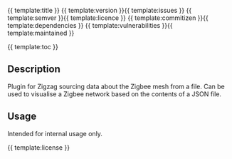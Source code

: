 {{ template:title }}
{{ template:version }}{{ template:issues }} {{ template:semver }}{{ template:licence }} {{ template:commitizen }}{{ template:dependencies }} {{ template:vulnerabilities }}{{ template:maintained }}

{{ template:toc }}

## Description
Plugin for Zigzag sourcing data about the Zigbee mesh from a file.  Can be used to visualise a Zigbee network based on the contents of a JSON file.

## Usage
Intended for internal usage only.

{{ template:license }}